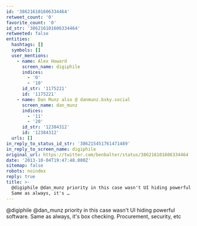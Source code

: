 ```yaml
---
id: '386216101606334464'
retweet_count: '0'
favorite_count: '0'
id_str: '386216101606334464'
retweeted: false
entities:
  hashtags: []
  symbols: []
  user_mentions:
    - name: Alex Howard
      screen_name: digiphile
      indices:
        - '0'
        - '10'
      id_str: '1175221'
      id: '1175221'
    - name: Dan Munz also @ danmunz.bsky.social
      screen_name: dan_munz
      indices:
        - '11'
        - '20'
      id_str: '12384312'
      id: '12384312'
  urls: []
in_reply_to_status_id_str: '386215451761471489'
in_reply_to_screen_name: digiphile
original_url: https://twitter.com/benbalter/status/386216101606334464
date: '2013-10-04T19:47:48.000Z'
sitemap: false
robots: noindex
reply: true
title: >-
  @digiphile @dan_munz priority in this case wasn't UI hiding powerful software.
  Same as always, it's …
---
```


@digiphile @dan_munz priority in this case wasn't UI hiding powerful software. Same as always, it's box checking. Procurement, security, etc